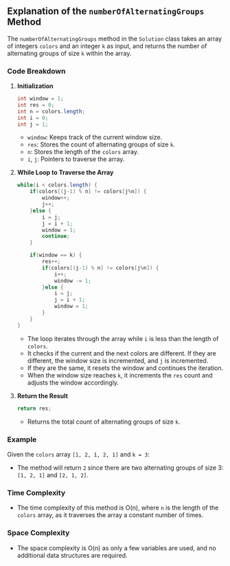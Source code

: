 ## Explanation of the `numberOfAlternatingGroups` Method

The `numberOfAlternatingGroups` method in the `Solution` class takes an array of integers `colors` and an integer `k` as input, and returns the number of alternating groups of size `k` within the array.

### Code Breakdown

1. **Initialization**
    ```java
    int window = 1;
    int res = 0;
    int n = colors.length;
    int i = 0;
    int j = 1;
    ```
    - `window`: Keeps track of the current window size.
    - `res`: Stores the count of alternating groups of size `k`.
    - `n`: Stores the length of the `colors` array.
    - `i`, `j`: Pointers to traverse the array.

2. **While Loop to Traverse the Array**
    ```java
    while(i < colors.length) {
        if(colors[(j-1) % n] != colors[j%n]) {
            window++;
            j++;
        }else {
            i = j;
            j = i + 1;
            window = 1;
            continue;
        }

        if(window == k) {
            res++;
            if(colors[(j-1) % n] != colors[j%n]) {
                i++;
                window -= 1;
            }else {
                i = j;
                j = i + 1;
                window = 1;
            }
        }
    }
    ```
    - The loop iterates through the array while `i` is less than the length of `colors`.
    - It checks if the current and the next colors are different. If they are different, the window size is incremented, and `j` is incremented.
    - If they are the same, it resets the window and continues the iteration.
    - When the window size reaches `k`, it increments the `res` count and adjusts the window accordingly.

3. **Return the Result**
    ```java
    return res;
    ```
    - Returns the total count of alternating groups of size `k`.

### Example

Given the `colors` array `[1, 2, 1, 2, 1]` and `k = 3`:
- The method will return `2` since there are two alternating groups of size 3: `[1, 2, 1]` and `[2, 1, 2]`.

### Time Complexity
- The time complexity of this method is O(n), where `n` is the length of the `colors` array, as it traverses the array a constant number of times.

### Space Complexity
- The space complexity is O(n) as only a few variables are used, and no additional data structures are required.

